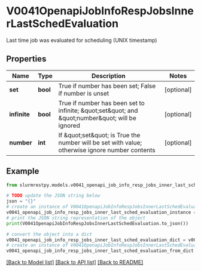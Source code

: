 # V0041OpenapiJobInfoRespJobsInnerLastSchedEvaluation

Last time job was evaluated for scheduling (UNIX timestamp)

## Properties

Name | Type | Description | Notes
------------ | ------------- | ------------- | -------------
**set** | **bool** | True if number has been set; False if number is unset | [optional]
**infinite** | **bool** | True if number has been set to infinite; \&quot;set\&quot; and \&quot;number\&quot; will be ignored | [optional]
**number** | **int** | If \&quot;set\&quot; is True the number will be set with value; otherwise ignore number contents | [optional]

## Example

```python
from slurmrestpy.models.v0041_openapi_job_info_resp_jobs_inner_last_sched_evaluation import V0041OpenapiJobInfoRespJobsInnerLastSchedEvaluation

# TODO update the JSON string below
json = "{}"
# create an instance of V0041OpenapiJobInfoRespJobsInnerLastSchedEvaluation from a JSON string
v0041_openapi_job_info_resp_jobs_inner_last_sched_evaluation_instance = V0041OpenapiJobInfoRespJobsInnerLastSchedEvaluation.from_json(json)
# print the JSON string representation of the object
print(V0041OpenapiJobInfoRespJobsInnerLastSchedEvaluation.to_json())

# convert the object into a dict
v0041_openapi_job_info_resp_jobs_inner_last_sched_evaluation_dict = v0041_openapi_job_info_resp_jobs_inner_last_sched_evaluation_instance.to_dict()
# create an instance of V0041OpenapiJobInfoRespJobsInnerLastSchedEvaluation from a dict
v0041_openapi_job_info_resp_jobs_inner_last_sched_evaluation_from_dict = V0041OpenapiJobInfoRespJobsInnerLastSchedEvaluation.from_dict(v0041_openapi_job_info_resp_jobs_inner_last_sched_evaluation_dict)
```
[[Back to Model list]](../README.md#documentation-for-models) [[Back to API list]](../README.md#documentation-for-api-endpoints) [[Back to README]](../README.md)



